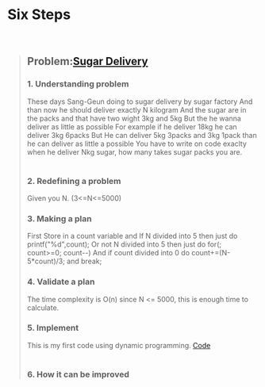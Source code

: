 # Six Steps
<br/>

> ## Problem:[Sugar Delivery](https://www.acmicpc.net/problem/2839)
>
> ### 1. Understanding problem
> These days Sang-Geun doing to sugar delivery by sugar factory
> And than now he should deliver exactly N kilogram
> And the sugar are in the packs and that have two wight 3kg and 5kg
> But the he wanna deliver as little as possible
> For example if he deliver 18kg he can deliver 3kg 6packs
> But He can deliver 5kg 3packs and 3kg 1pack than he can deliver as little a possible
> You have to write on code exaclty when he deliver Nkg sugar, how many takes sugar packs you are.
> <br />
> <br />
>### 2. Redefining a problem
> Given you N. (3<=N<=5000)
>### 3. Making a plan
> First Store in a count variable and
> If N divided into 5 then just do printf("%d",count);
> Or not N divided into 5 then just do for(; count>=0; count--)
> And if count divided into 0 do count+=(N-5*count)/3; and break;
> ### 4. Validate a plan
> The time complexity is O(n) since N <= 5000, this is enough time to calculate.
> ### 5. Implement
> This is my first code using dynamic programming.
> [Code](https://github.com/Vincode-hub/Algorithm/blob/master/DynamicProgramming/SugarDelivery_2839/SugarDelivery_2839_Vin.cpp)
> <br /> 
> <br />
> ### 6. How it can be improved
